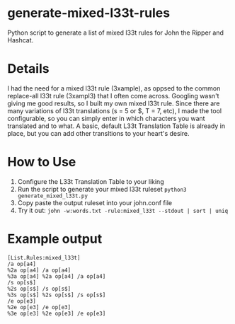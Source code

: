 # generate-mixed-l33t-rules
Python script to generate a list of mixed l33t rules for John the Ripper and Hashcat.

# Details
I had the need for a mixed l33t rule (3xample), as oppsed to the common replace-all l33t rule (3xampl3) that I often come across.
Googling wasn't giving me good results, so I built my own mixed l33t rule. Since there are many variations
of l33t translations (s = 5 or $, T = 7, etc), I made the tool configurable, so you can simply enter in which
characters you want translated and to what. A basic, default L33t Translation Table is already in place, but
you can add other transltions to your heart's desire.


# How to Use
1. Configure the L33t Translation Table to your liking
2. Run the script to generate your mixed l33t ruleset `python3 generate_mixed_l33t.py`
3. Copy paste the output ruleset into your john.conf file
4. Try it out: `john -w:words.txt -rule:mixed_l33t --stdout | sort | uniq`

# Example output
```
[List.Rules:mixed_l33t]
/a op[a4]
%2a op[a4] /a op[a4]
%3a op[a4] %2a op[a4] /a op[a4]
/s op[s$]
%2s op[s$] /s op[s$]
%3s op[s$] %2s op[s$] /s op[s$]
/e op[e3]
%2e op[e3] /e op[e3]
%3e op[e3] %2e op[e3] /e op[e3]
```

